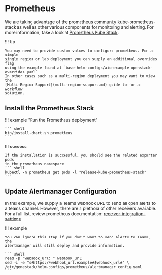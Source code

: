 # Prometheus

We are taking advantage of the prometheus community kube-prometheus-stack as
well as other various components for monitoring and alerting. For more
information, take a look at [Prometheus Kube Stack](https://github.com/prometheus-community/helm-charts/tree/main/charts/kube-prometheus-stack).

!!! tip

    You may need to provide custom values to configure prometheus. For a simple
    single region or lab deployment you can supply an additional overrides flag
    using the example found at `base-helm-configs/aio-example-openstack-overrides.yaml`.
    In other cases such as a multi-region deployment you may want to view the
    [Multi-Region Support](multi-region-support.md) guide to for a workflow
    solution.

## Install the Prometheus Stack

!!! example "Run the Prometheus deployment"

    ``` shell
    bin/install-chart.sh prometheus
    ```

!!! success

    If the installation is successful, you should see the related exporter pods
    in the prometheus namespace.
    ``` shell
    kubectl -n prometheus get pods -l "release=kube-prometheus-stack"
    ```

## Update Alertmanager Configuration

In this example, we supply a Teams webhook URL to send all open alerts to a
teams channel. However, there are a plethora of other receivers available.
For a full list, review prometheus documentation: [receiver-integration-settings](https://prometheus.io/docs/alerting/latest/configuration/#receiver-integration-settings).

!!! example

    You can ignore this step if you don't want to send alerts to Teams, the
    alertmanager will still deploy and provide information.

    ``` shell
    read -p "webhook_url: " webhook_url;
    sed -i -e "s#https://webhook_url.example#$webhook_url#" \
    /etc/genestack/helm-configs/prometheus/alertmanager_config.yaml
    ```
